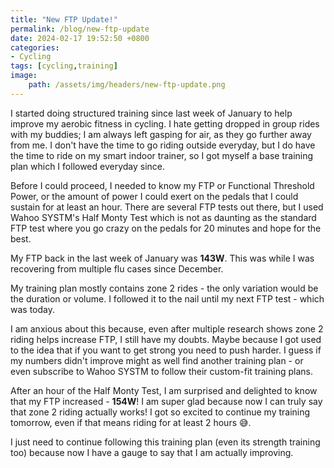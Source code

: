 ```yaml
---
title: "New FTP Update!"
permalink: /blog/new-ftp-update
date: 2024-02-17 19:52:50 +0800
categories:
- Cycling
tags: [cycling,training] 
image:
    path: /assets/img/headers/new-ftp-update.png
---
```



I started doing structured training since last week of January to help improve my aerobic fitness in cycling. I hate getting dropped in group rides with my buddies; I am always left gasping for air, as they go further away from me. I don't have the time to go riding outside everyday, but I do have the time to ride on my smart indoor trainer, so I got myself a base training plan which I followed everyday since.

Before I could proceed, I needed to know my FTP or Functional Threshold Power, or the amount of power I could exert on the pedals that I could sustain for at least an hour. There are several FTP tests out there, but I used Wahoo SYSTM's Half Monty Test which is not as daunting as the standard FTP test where you go crazy on the pedals for 20 minutes and hope for the best. 

My FTP back in the last week of January was **143W**. This was while I was recovering from multiple flu cases since December. 

My training plan mostly contains zone 2 rides - the only variation would be the duration or volume. I followed it to the nail until my next FTP test - which was today.

I am anxious about this because, even after multiple research shows zone 2 riding helps increase FTP, I still have my doubts. Maybe because I got used to the idea that if you want to get strong you need to push harder. I guess if my numbers didn't improve might as well find another training plan - or even subscribe to Wahoo SYSTM to follow their custom-fit training plans.

After an hour of the Half Monty Test, I am surprised and delighted to know that my FTP increased - **154W**! I am super glad because now I can truly say that zone 2 riding actually works! I got so excited to continue my training tomorrow, even if that means riding for at least 2 hours 😅.

I just need to continue following this training plan (even its strength training too) because now I have a gauge to say that I am actually improving. 